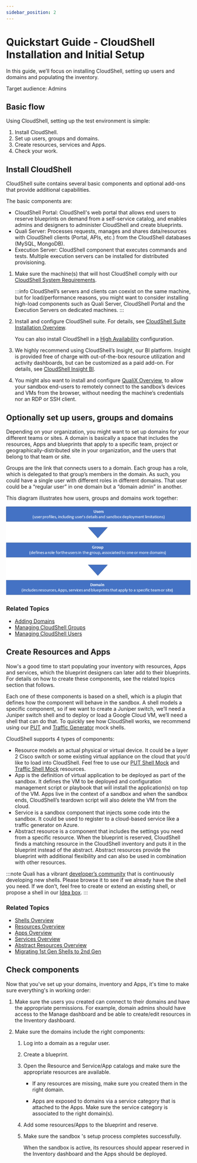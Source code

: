 ```yaml
---
sidebar_position: 2
---
```


# Quickstart Guide - CloudShell Installation and Initial Setup

In this guide, we’ll focus on installing CloudShell, setting up users and domains and populating the inventory.

Target audience: Admins

## Basic flow

Using CloudShell, setting up the test environment is simple:

1. Install CloudShell.
2. Set up users, groups and domains.
3. Create resources, services and Apps.
4. Check your work.

## Install CloudShell

CloudShell suite contains several basic components and optional add-ons that provide additional capabilities.

The basic components are:

- CloudShell Portal: CloudShell's web portal that allows end users to reserve blueprints on demand from a self-service catalog, and enables admins and designers to administer CloudShell and create blueprints.
- Quali Server: Processes requests, manages and shares data/resources with CloudShell clients (Portal, APIs, etc.) from the CloudShell databases (MySQL, MongoDB).
- Execution Server: CloudShell component that executes commands and tests. Multiple execution servers can be installed for distributed provisioning.

1. Make sure the machine(s) that will host CloudShell comply with our [CloudShell System Requirements](../install-configure/cs-system-requirements/index.md).
    
    :::info
    CloudShell’s servers and clients can coexist on the same machine, but for load/performance reasons, you might want to consider installing high-load components such as Quali Server, CloudShell Portal and the Execution Servers on dedicated machines.
    :::
    
2. Install and configure CloudShell suite. For details, see [CloudShell Suite Installation Overview](../install-configure/cloudshell-suite/cloudshell-suite-overview/index.md).
    
    You can also install CloudShell in a [High Availability](../install-configure/cloudshell-suite/cloudshell-suite-overview/high-availability.md) configuration.
    
3. We highly recommend using CloudShell’s Insight, our BI platform. Insight is provided free of charge with out-of-the-box resource utilization and activity dashboards, but can be customized as a paid add-on. For details, see [CloudShell Insight BI](../install-configure/cs-insight-bi/index.md).
4. You might also want to install and configure [QualiX Overview](../install-configure/qualix/qualix-overview/index.md), to allow your sandbox end-users to remotely connect to the sandbox’s devices and VMs from the browser, without needing the machine’s credentials nor an RDP or SSH client.

## Optionally set up users, groups and domains

Depending on your organization, you might want to set up domains for your different teams or sites. A domain is basically a space that includes the resources, Apps and blueprints that apply to a specific team, project or geographically-distributed site in your organization, and the users that belong to that team or site.

Groups are the link that connects users to a domain. Each group has a role, which is delegated to that group’s members in the domain. As such, you could have a single user with different roles in different domains. That user could be a “regular user” in one domain but a “domain admin” in another.

This diagram illustrates how users, groups and domains work together:

![](/Images/CloudShell-Portal/Quickstart/UsersGroupsDomain.png)

### Related Topics

- [Adding Domains](../admin/cloudshell-identity-management/cloudshell-domains/adding-domains.md)
- [Managing CloudShell Groups](../admin/cloudshell-identity-management/managing-users/managing-cloudshell-groups.md)
- [Managing CloudShell Users](../admin/cloudshell-identity-management/managing-users/managing-cloudshell-users.md)

## Create Resources and Apps

Now's a good time to start populating your inventory with resources, Apps and services, which the blueprint designers can later add to their blueprints. For details on how to create these components, see the related topics section that follows.

Each one of these components is based on a shell, which is a plugin that defines how the component will behave in the sandbox. A shell models a specific component, so if we want to create a Juniper switch, we’ll need a Juniper switch shell and to deploy or load a Google Cloud VM, we’ll need a shell that can do that. To quickly see how CloudShell works, we recommend using our [PUT](https://github.com/QualiSystemsLab/Quali-University-Prep/raw/master/Shells/putshell/dist/Putshell.zip) and [Traffic Generator](https://github.com/QualiSystemsLab/Quali-University-Prep/raw/master/Shells/trafficshell/dist/Trafficshell.zip) mock shells.

CloudShell supports 4 types of components:

- Resource models an actual physical or virtual device. It could be a layer 2 Cisco switch or some existing virtual appliance on the cloud that you’d like to load into CloudShell. Feel free to use our [PUT Shell Mock](https://github.com/QualiSystemsLab/Quali-University-Prep/raw/master/Shells/putshell/dist/Putshell.zip) and [Traffic Shell Mock](https://github.com/QualiSystemsLab/Quali-University-Prep/raw/master/Shells/trafficshell/dist/Trafficshell.zip) resources.
- App is the definition of virtual application to be deployed as part of the sandbox. It defines the VM to be deployed and configuration management script or playbook that will install the application(s) on top of the VM. Apps live in the context of a sandbox and when the sandbox ends, CloudShell’s teardown script will also delete the VM from the cloud.
- Service is a sandbox component that injects some code into the sandbox. It could be used to register to a cloud-based service like a traffic generator on Azure.
- Abstract resource is a component that includes the settings you need from a specific resource. When the blueprint is reserved, CloudShell finds a matching resource in the CloudShell inventory and puts it in the blueprint instead of the abstract. Abstract resources provide the blueprint with additional flexibility and can also be used in combination with other resources.

:::note
Quali has a vibrant [developer’s community](https://github.com/orgs/QualiSystems/discussions/categories/integrations) that is continuously developing new shells. Please browse it to see if we already have the shell you need. If we don’t, feel free to create or extend an existing shell, or propose a shell in our [Idea box](https://community.quali.com/ideabox).
:::

### Related Topics

- [Shells Overview](../intro/features/shells.md)
- [Resources Overview](../intro/features/resources.md)
- [Apps Overview](../intro/features/apps-overview.md)
- [Services Overview](../intro/features/services.md)
- [Abstract Resources Overview](../intro/features/Abstract-Resources.md)
- [Migrating 1st Gen Shells to 2nd Gen](../devguide/reference/migrate-1st-gen-shell-to-2nd-gen-shell.md)

## Check components

Now that you've set up your domains, inventory and Apps, it's time to make sure everything's in working order:

1. Make sure the users you created can connect to their domains and have the appropriate permissions. For example, domain admins should have access to the Manage dashboard and be able to create/edit resources in the Inventory dashboard.

1. Make sure the domains include the right components:
    1. Log into a domain as a regular user.
    2. Create a blueprint.
    3. Open the Resource and Service/App catalogs and make sure the appropriate resources are available.
        
        - If any resources are missing, make sure you created them in the right domain.
        
        - Apps are exposed to domains via a service category that is attached to the Apps. Make sure the service category is associated to the right domain(s).
    4. Add some resources/Apps to the blueprint and reserve.
    5. Make sure the sandbox 's setup process completes successfully.
        
        When the sandbox is active, its resources should appear reserved in the Inventory dashboard and the Apps should be deployed.